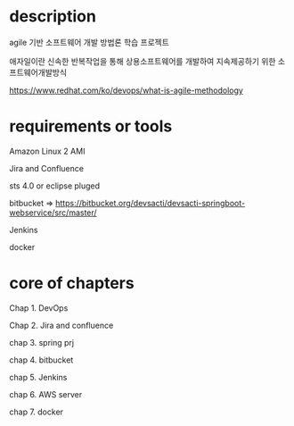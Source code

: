 # description
 agile 기반 소프트웨어 개발 방법론 학습 프로젝트

애자일이란 신속한 반복작업을 통해 상용소프트웨어를 개발하여 지속제공하기 위한 소프트웨어개발방식

https://www.redhat.com/ko/devops/what-is-agile-methodology

# requirements or tools
Amazon Linux 2 AMI
 
Jira and Confluence
 
sts 4.0 or eclipse pluged
 
bitbucket => https://bitbucket.org/devsacti/devsacti-springboot-webservice/src/master/ 
 
Jenkins
 
docker
 
 
# core of chapters
Chap 1. DevOps

Chap 2. Jira and confluence

chap 3. spring prj

chap 4. bitbucket

chap 5. Jenkins

chap 6. AWS server

chap 7. docker

